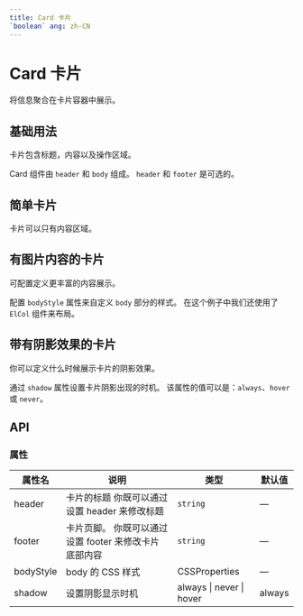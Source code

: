 ```yaml
---
title: Card 卡片
`boolean` ang: zh-CN
---
```


# Card 卡片

将信息聚合在卡片容器中展示。

## 基础用法

卡片包含标题，内容以及操作区域。

Card 组件由 `header` 和 `body` 组成。 `header` 和 `footer` 是可选的。

<code src="./basic.tsx"></code>

## 简单卡片

卡片可以只有内容区域。

<code src="./simple.tsx"></code>

## 有图片内容的卡片

可配置定义更丰富的内容展示。

配置 `bodyStyle` 属性来自定义 `body` 部分的样式。 在这个例子中我们还使用了 `ElCol` 组件来布局。

<code src="./with-images.tsx"></code>

## 带有阴影效果的卡片

你可以定义什么时候展示卡片的阴影效果。

通过 `shadow` 属性设置卡片阴影出现的时机。 该属性的值可以是：`always`、`hover` 或 `never`。

<code src="./shadow.tsx"></code>

## API

### 属性

| 属性名    | 说明                                                  | 类型                                     | 默认值 |
| --------- | ----------------------------------------------------- | ---------------------------------------- | ------ |
| header    | 卡片的标题 你既可以通过设置 header 来修改标题         | `string`                                 | —      |
| footer    | 卡片页脚。 你既可以通过设置 footer 来修改卡片底部内容 | `string`                                 | —      |
| bodyStyle | body 的 CSS 样式                                      | <Enum type='object'>CSSProperties</Enum> | —      |
| shadow    | 设置阴影显示时机                                      | <Enum>always \| never \| hover</Enum>    | always |

